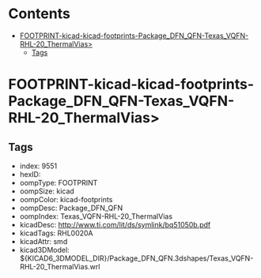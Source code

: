 



Contents
========

* [FOOTPRINT-kicad-kicad-footprints-Package_DFN_QFN-Texas_VQFN-RHL-20_ThermalVias>](#footprint-kicad-kicad-footprints-package_dfn_qfn-texas_vqfn-rhl-20_thermalvias)
	* [Tags](#tags)

# FOOTPRINT-kicad-kicad-footprints-Package_DFN_QFN-Texas_VQFN-RHL-20_ThermalVias>

## Tags

- index: 9551
- hexID: 
- oompType: FOOTPRINT
- oompSize: kicad
- oompColor: kicad-footprints
- oompDesc: Package_DFN_QFN
- oompIndex: Texas_VQFN-RHL-20_ThermalVias
- kicadDesc: http://www.ti.com/lit/ds/symlink/bq51050b.pdf
- kicadTags: RHL0020A
- kicadAttr: smd
- kicad3DModel: ${KICAD6_3DMODEL_DIR}/Package_DFN_QFN.3dshapes/Texas_VQFN-RHL-20_ThermalVias.wrl
